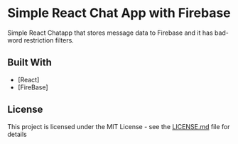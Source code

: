 # Simple React Chat App with Firebase

Simple React Chatapp that stores message data to Firebase and it has bad-word restriction filters.

## Built With

* [React]
* [FireBase]

## License

This project is licensed under the MIT License - see the [LICENSE.md](LICENSE.md) file for details
